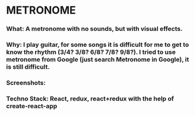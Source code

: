 # METRONOME

### What: A metronome with no sounds, but with visual effects.

### Why: I play guitar, for some songs it is difficult for me to get to know the rhythm (3/4? 3/8? 6/8? 7/8? 9/8?). I tried to use metronome from Google (just search Metronome in Google), it is still difficult.

### Screenshots:


### Techno Stack: React, redux, react+redux with the help of create-react-app
